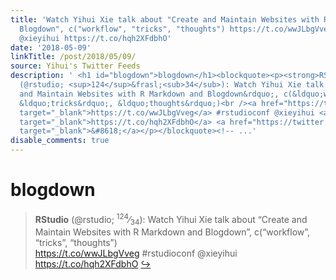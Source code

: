 ```yaml
---
title: 'Watch Yihui Xie talk about "Create and Maintain Websites with R Markdown and
  Blogdown", c("workflow", "tricks", "thoughts") https://t.co/wwJLbgVveg #rstudioconf
  @xieyihui https://t.co/hqh2XFdbhO'
date: '2018-05-09'
linkTitle: /post/2018/05/09/
source: Yihui's Twitter Feeds
description: ' <h1 id="blogdown">blogdown</h1><blockquote><p><strong>RStudio</strong>
  (@rstudio; <sup>124</sup>&frasl;<sub>34</sub>): Watch Yihui Xie talk about &ldquo;Create
  and Maintain Websites with R Markdown and Blogdown&rdquo;, c(&ldquo;workflow&rdquo;,
  &ldquo;tricks&rdquo;, &ldquo;thoughts&rdquo;)<br /><a href="https://t.co/wwJLbgVveg"
  target="_blank">https://t.co/wwJLbgVveg</a> #rstudioconf @xieyihui <a href="https://t.co/hqh2XFdbhO"
  target="_blank">https://t.co/hqh2XFdbhO</a> <a href="https://twitter.com/xieyihui/status/993842983731646465"
  target="_blank">&#8618;</a></p></blockquote><!-- ...'
disable_comments: true
---
```

 <h1 id="blogdown">blogdown</h1><blockquote><p><strong>RStudio</strong> (@rstudio; <sup>124</sup>&frasl;<sub>34</sub>): Watch Yihui Xie talk about &ldquo;Create and Maintain Websites with R Markdown and Blogdown&rdquo;, c(&ldquo;workflow&rdquo;, &ldquo;tricks&rdquo;, &ldquo;thoughts&rdquo;)<br /><a href="https://t.co/wwJLbgVveg" target="_blank">https://t.co/wwJLbgVveg</a> #rstudioconf @xieyihui <a href="https://t.co/hqh2XFdbhO" target="_blank">https://t.co/hqh2XFdbhO</a> <a href="https://twitter.com/xieyihui/status/993842983731646465" target="_blank">&#8618;</a></p></blockquote><!-- ...